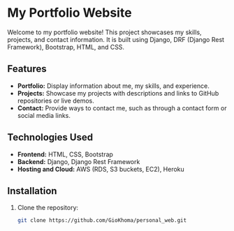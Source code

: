 # My Portfolio Website

Welcome to my portfolio website! This project showcases my skills, projects, and contact information. It is built using Django, DRF (Django Rest Framework), Bootstrap, HTML, and CSS.

## Features

- **Portfolio:** Display information about me, my skills, and experience.
- **Projects:** Showcase my projects with descriptions and links to GitHub repositories or live demos.
- **Contact:** Provide ways to contact me, such as through a contact form or social media links.

## Technologies Used

- **Frontend:** HTML, CSS, Bootstrap
- **Backend:** Django, Django Rest Framework
- **Hosting and Cloud:** AWS (RDS, S3 buckets, EC2), Heroku

## Installation

1. Clone the repository:

   ```bash
   git clone https://github.com/GioKhoma/personal_web.git
